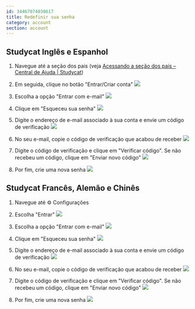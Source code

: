 ```yaml
---
id: 34467074030617
title: Redefinir sua senha
category: account
section: account
---
```

## Studycat Inglês e Espanhol

1. Navegue até a seção dos pais (veja [Acessando a seção dos pais – Central de Ajuda | Studycat](https://help.studycat.com/hc/en-us/articles/34518228622105/preview/eyJhbGciOiJIUzI1NiJ9.eyJpZCI6MzQ1MTgyMjg2MjIxMDUsImV4cCI6MTcyMDQxMjU1MX0.8DEe5gqzcwGhn9YtGOdFZJbwEjnL1d_JV4GHmWuDeF8))

2. Em seguida, clique no botão "Entrar/Criar conta"
![](https://help.studycat.com/hc/article_attachments/34482878992025)

3. Escolha a opção "Entrar com e-mail"
![](https://help.studycat.com/hc/article_attachments/34482878995737)

4. Clique em "Esqueceu sua senha"
![](https://help.studycat.com/hc/article_attachments/34469007160729)

5. Digite o endereço de e-mail associado à sua conta e envie um código de verificação
![](https://help.studycat.com/hc/article_attachments/34469007168281)

6. No seu e-mail, copie o código de verificação que acabou de receber
![](https://help.studycat.com/hc/article_attachments/34469007171481)

7. Digite o código de verificação e clique em "Verificar código". Se não recebeu um código, clique em "Enviar novo código"
![](https://help.studycat.com/hc/article_attachments/34469007173273)

8. Por fim, crie uma nova senha
![](https://help.studycat.com/hc/article_attachments/34469053229337)

## Studycat Francês, Alemão e Chinês

1. Navegue até ⚙️ Configurações

2. Escolha "Entrar"
![](https://help.studycat.com/hc/article_attachments/34482879039257)

3. Escolha a opção "Entrar com e-mail"
![](https://help.studycat.com/hc/article_attachments/34482878995737)

4. Clique em "Esqueceu sua senha"
![](https://help.studycat.com/hc/article_attachments/34469007160729)

5. Digite o endereço de e-mail associado à sua conta e envie um código de verificação
![](https://help.studycat.com/hc/article_attachments/34469007168281)

6. No seu e-mail, copie o código de verificação que acabou de receber
![](https://help.studycat.com/hc/article_attachments/34469007171481)

7. Digite o código de verificação e clique em "Verificar código". Se não recebeu um código, clique em "Enviar novo código"
![](https://help.studycat.com/hc/article_attachments/34469007173273)

8. Por fim, crie uma nova senha
![](https://help.studycat.com/hc/article_attachments/34469053229337)